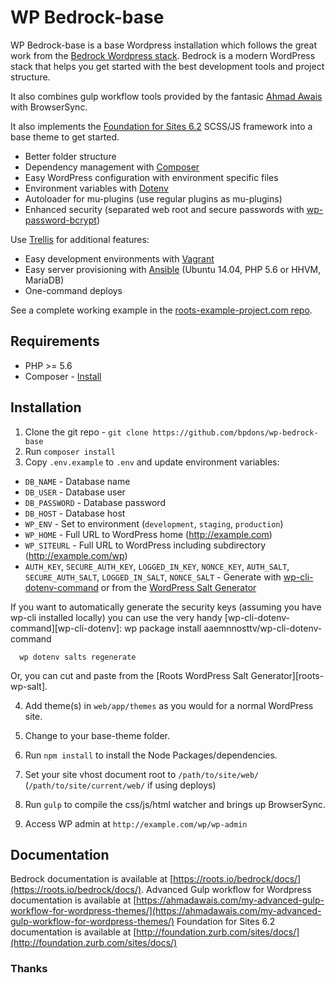 # WP Bedrock-base

WP Bedrock-base is a base Wordpress installation which follows the great work from the [Bedrock Wordpress stack](https://roots.io/bedrock/).
Bedrock is a modern WordPress stack that helps you get started with the best development tools and project structure.

It also combines gulp workflow tools provided by the fantasic [Ahmad Awais](https://github.com/ahmadawais/Advanced-Gulp-WordPress) with BrowserSync.

It also implements the [Foundation for Sites 6.2](https://github.com/zurb/foundation-sites-template) SCSS/JS framework into a base theme to get started.

* Better folder structure
* Dependency management with [Composer](http://getcomposer.org)
* Easy WordPress configuration with environment specific files
* Environment variables with [Dotenv](https://github.com/vlucas/phpdotenv)
* Autoloader for mu-plugins (use regular plugins as mu-plugins)
* Enhanced security (separated web root and secure passwords with [wp-password-bcrypt](https://github.com/roots/wp-password-bcrypt))

Use [Trellis](https://github.com/roots/trellis) for additional features:

* Easy development environments with [Vagrant](http://www.vagrantup.com/)
* Easy server provisioning with [Ansible](http://www.ansible.com/) (Ubuntu 14.04, PHP 5.6 or HHVM, MariaDB)
* One-command deploys

See a complete working example in the [roots-example-project.com repo](https://github.com/roots/roots-example-project.com).

## Requirements

* PHP >= 5.6
* Composer - [Install](https://getcomposer.org/doc/00-intro.md#installation-linux-unix-osx)

## Installation

1. Clone the git repo - `git clone https://github.com/bpdons/wp-bedrock-base`
2. Run `composer install`
3. Copy `.env.example` to `.env` and update environment variables:
  * `DB_NAME` - Database name
  * `DB_USER` - Database user
  * `DB_PASSWORD` - Database password
  * `DB_HOST` - Database host
  * `WP_ENV` - Set to environment (`development`, `staging`, `production`)
  * `WP_HOME` - Full URL to WordPress home (http://example.com)
  * `WP_SITEURL` - Full URL to WordPress including subdirectory (http://example.com/wp)
  * `AUTH_KEY`, `SECURE_AUTH_KEY`, `LOGGED_IN_KEY`, `NONCE_KEY`, `AUTH_SALT`, `SECURE_AUTH_SALT`, `LOGGED_IN_SALT`, `NONCE_SALT` - Generate with [wp-cli-dotenv-command](https://github.com/aaemnnosttv/wp-cli-dotenv-command) or from the [WordPress Salt Generator](https://api.wordpress.org/secret-key/1.1/salt/)

  If you want to automatically generate the security keys (assuming you have wp-cli installed locally) you can use the very handy [wp-cli-dotenv-command][wp-cli-dotenv]:
      wp package install aaemnnosttv/wp-cli-dotenv-command

      wp dotenv salts regenerate

  Or, you can cut and paste from the [Roots WordPress Salt Generator][roots-wp-salt].


4. Add theme(s) in `web/app/themes` as you would for a normal WordPress site.
5. Change to your base-theme folder.
6. Run `npm install` to install the Node Packages/dependencies.

7. Set your site vhost document root to `/path/to/site/web/` (`/path/to/site/current/web/` if using deploys)
8. Run `gulp` to compile the css/js/html watcher and brings up BrowserSync.
9. Access WP admin at `http://example.com/wp/wp-admin`


## Documentation

Bedrock documentation is available at [https://roots.io/bedrock/docs/](https://roots.io/bedrock/docs/).
Advanced Gulp workflow for Wordpress documentation is available at [https://ahmadawais.com/my-advanced-gulp-workflow-for-wordpress-themes/](https://ahmadawais.com/my-advanced-gulp-workflow-for-wordpress-themes/)
Foundation for Sites 6.2 documentation is available at [http://foundation.zurb.com/sites/docs/](http://foundation.zurb.com/sites/docs/)


### Thanks

